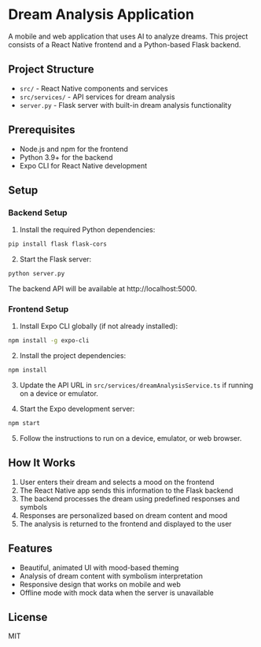# Dream Analysis Application

A mobile and web application that uses AI to analyze dreams. This project consists of a React Native frontend and a Python-based Flask backend.

## Project Structure

- `src/` - React Native components and services
- `src/services/` - API services for dream analysis
- `server.py` - Flask server with built-in dream analysis functionality

## Prerequisites

- Node.js and npm for the frontend
- Python 3.9+ for the backend
- Expo CLI for React Native development

## Setup

### Backend Setup

1. Install the required Python dependencies:

```bash
pip install flask flask-cors
```

2. Start the Flask server:

```bash
python server.py
```

The backend API will be available at http://localhost:5000.

### Frontend Setup

1. Install Expo CLI globally (if not already installed):

```bash
npm install -g expo-cli
```

2. Install the project dependencies:

```bash
npm install
```

3. Update the API URL in `src/services/dreamAnalysisService.ts` if running on a device or emulator.

4. Start the Expo development server:

```bash
npm start
```

5. Follow the instructions to run on a device, emulator, or web browser.

## How It Works

1. User enters their dream and selects a mood on the frontend
2. The React Native app sends this information to the Flask backend
3. The backend processes the dream using predefined responses and symbols
4. Responses are personalized based on dream content and mood
5. The analysis is returned to the frontend and displayed to the user

## Features

- Beautiful, animated UI with mood-based theming
- Analysis of dream content with symbolism interpretation
- Responsive design that works on mobile and web
- Offline mode with mock data when the server is unavailable

## License

MIT
